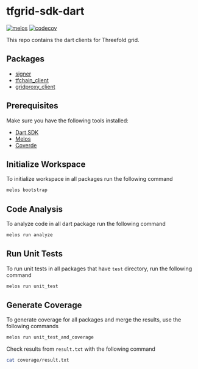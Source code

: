 # tfgrid-sdk-dart

[![melos](https://img.shields.io/badge/maintained%20with-melos-f700ff.svg?style=flat-square)](https://github.com/invertase/melos) [![codecov](https://codecov.io/gh/codescalers/tfgrid-sdk-dart/graph/badge.svg?token=O34UDTMW5O)](https://codecov.io/gh/codescalers/tfgrid-sdk-dart)

This repo contains the dart clients for Threefold grid.
## Packages

- [signer](./packages/signer/README.md)
- [tfchain_client](./packages/tfchain_client/README.md)
- [gridproxy_client](./packages/gridproxy_client/README.md)
## Prerequisites

Make sure you have the following tools installed:

- [Dart SDK](https://dart.dev/get-dart)
- [Melos](https://pub.dev/packages/melos)
- [Coverde](https://pub.dev/packages/coverde)


## Initialize Workspace

To initialize workspace in all packages run the following command

```bash
melos bootstrap
```

## Code Analysis

To analyze code in all dart package run the following command

```bash
melos run analyze
```

## Run Unit Tests

To run unit tests in all packages that have `test` directory, run the following command

```bash
melos run unit_test
```

## Generate Coverage

To generate coverage for all packages and merge the results, use the following commands

```bash
melos run unit_test_and_coverage
```

Check results from `result.txt` with the following command

```bash
cat coverage/result.txt
```
